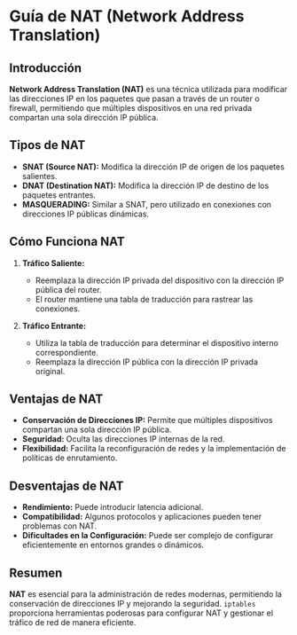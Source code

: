 # Guía de NAT (Network Address Translation)

## Introducción

**Network Address Translation (NAT)** es una técnica utilizada para modificar las direcciones IP en los paquetes que pasan a través de un router o firewall, permitiendo que múltiples dispositivos en una red privada compartan una sola dirección IP pública.

## Tipos de NAT

- **SNAT (Source NAT):** Modifica la dirección IP de origen de los paquetes salientes.
- **DNAT (Destination NAT):** Modifica la dirección IP de destino de los paquetes entrantes.
- **MASQUERADING:** Similar a SNAT, pero utilizado en conexiones con direcciones IP públicas dinámicas.

## Cómo Funciona NAT

1. **Tráfico Saliente:**
   - Reemplaza la dirección IP privada del dispositivo con la dirección IP pública del router.
   - El router mantiene una tabla de traducción para rastrear las conexiones.

2. **Tráfico Entrante:**
   - Utiliza la tabla de traducción para determinar el dispositivo interno correspondiente.
   - Reemplaza la dirección IP pública con la dirección IP privada original.

## Ventajas de NAT

- **Conservación de Direcciones IP:** Permite que múltiples dispositivos compartan una sola dirección IP pública.
- **Seguridad:** Oculta las direcciones IP internas de la red.
- **Flexibilidad:** Facilita la reconfiguración de redes y la implementación de políticas de enrutamiento.

## Desventajas de NAT

- **Rendimiento:** Puede introducir latencia adicional.
- **Compatibilidad:** Algunos protocolos y aplicaciones pueden tener problemas con NAT.
- **Dificultades en la Configuración:** Puede ser complejo de configurar eficientemente en entornos grandes o dinámicos.

## Resumen

**NAT** es esencial para la administración de redes modernas, permitiendo la conservación de direcciones IP y mejorando la seguridad. `iptables` proporciona herramientas poderosas para configurar NAT y gestionar el tráfico de red de manera eficiente.

